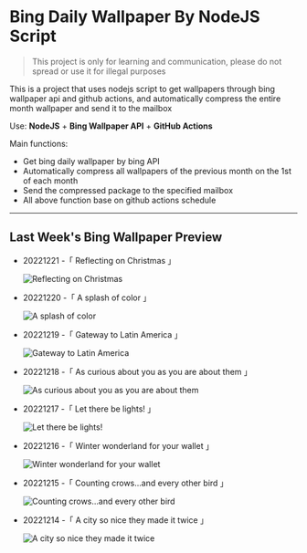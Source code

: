 # Bing Daily Wallpaper By NodeJS Script

> This project is only for learning and communication, please do not spread or use it for illegal purposes

This is a project that uses nodejs script to get wallpapers through bing wallpaper api and github actions, and automatically compress the entire month wallpaper and send it to the mailbox

Use: **NodeJS** + **Bing Wallpaper API** + **GitHub Actions**

Main functions:

- Get bing daily wallpaper by bing API
- Automatically compress all wallpapers of the previous month on the 1st of each month
- Send the compressed package to the specified mailbox
- All above function base on github actions schedule

---

## Last Week's Bing Wallpaper Preview

- 20221221 -「 Reflecting on Christmas 」 
  ![Reflecting on Christmas](https://bing.com/th?id=OHR.PalaceBelvedere_EN-US5817237970_UHD.jpg&rf=LaDigue_UHD.jpg&pid=hp&w=3840&h=2160&rs=1&c=4)
- 20221220 -「 A splash of color 」 
  ![A splash of color](https://bing.com/th?id=OHR.WinterberryBush_EN-US5722169778_UHD.jpg&rf=LaDigue_UHD.jpg&pid=hp&w=3840&h=2160&rs=1&c=4)
- 20221219 -「 Gateway to Latin America 」 
  ![Gateway to Latin America](https://bing.com/th?id=OHR.SouthBeach_EN-US5638482869_UHD.jpg&rf=LaDigue_UHD.jpg&pid=hp&w=3840&h=2160&rs=1&c=4)
- 20221218 -「 As curious about you as you are about them 」 
  ![As curious about you as you are about them](https://bing.com/th?id=OHR.GlacierGoats_EN-US5564943350_UHD.jpg&rf=LaDigue_UHD.jpg&pid=hp&w=3840&h=2160&rs=1&c=4)
- 20221217 -「 Let there be lights! 」 
  ![Let there be lights!](https://bing.com/th?id=OHR.AtlantaLights_EN-US5495340965_UHD.jpg&rf=LaDigue_UHD.jpg&pid=hp&w=3840&h=2160&rs=1&c=4)
- 20221216 -「 Winter wonderland for your wallet 」 
  ![Winter wonderland for your wallet](https://bing.com/th?id=OHR.Borovets_EN-US3037571286_UHD.jpg&rf=LaDigue_UHD.jpg&pid=hp&w=3840&h=2160&rs=1&c=4)
- 20221215 -「 Counting crows...and every other bird 」 
  ![Counting crows...and every other bird](https://bing.com/th?id=OHR.GildedFlicker_EN-US2911251361_UHD.jpg&rf=LaDigue_UHD.jpg&pid=hp&w=3840&h=2160&rs=1&c=4)
- 20221214 -「 A city so nice they made it twice 」 
  ![A city so nice they made it twice](https://bing.com/th?id=OHR.InstagramHallstatt_EN-US2608371794_UHD.jpg&rf=LaDigue_UHD.jpg&pid=hp&w=3840&h=2160&rs=1&c=4)